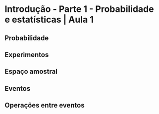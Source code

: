 # Introdução - Parte 1 - Probabilidade e estatísticas | Aula 1

## Probabilidade

## Experimentos

## Espaço amostral

## Eventos

## Operações entre eventos
